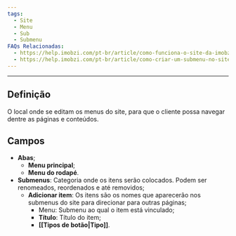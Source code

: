 ```yaml
---
tags:
  - Site
  - Menu
  - Sub
  - Submenu
FAQs Relacionadas:
  - https://help.imobzi.com/pt-br/article/como-funciona-o-site-da-imobzi-j55id3/#1-menus
  - https://help.imobzi.com/pt-br/article/como-criar-um-submenu-no-site-v5akpo/
---
```

---
## Definição

O local onde se editam os menus do site, para que o cliente possa navegar dentre as páginas e conteúdos.

## Campos

- **Abas**;
	- **Menu principal**;
	- **Menu do rodapé**.
- **Submenus**: Categoria onde os itens serão colocados. Podem ser renomeados, reordenados e até removidos;
	- **Adicionar item**: Os itens são os nomes que aparecerão nos submenus do site para direcionar para outras páginas;
		- Menu: Submenu ao qual o item está vinculado;
		- **Título**: Título do item;
		- **[[Tipos de botão|Tipo]]**.